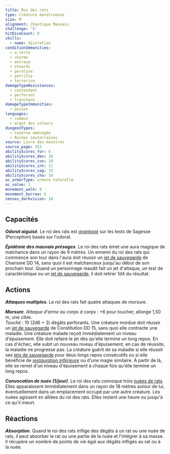 ```yaml
---
title: Roi des rats
type: Créature monstrueuse
size: M
alignment: Chaotique Mauvais
challenge: '5'
hitDiceCount: 9
skills:
  - name: discretion
conditionImmunities:
  - a-terre
  - charme
  - entrave
  - etourdi
  - paralyse
  - petrifie
  - terrorise
damageTypeResistances:
  - contondant
  - perforant
  - tranchant
damageTypeImmunities:
  - poison
languages:
  - commun
  - argot des voleurs
dungeonTypes:
  - Caverne aménagée
  - Ruines souterraines
source: Livre des monstres
source_page: 352
abilityScores_for: 6
abilityScores_dex: 16
abilityScores_con: 18
abilityScores_int: 11
abilityScores_sag: 15
abilityScores_cha: 16
ac_armorType: armure naturelle
ac_value: 1
movement_walk: 9
movement_burrow: 6
senses_darkvision: 18
---
```

## Capacités
_**Odorat aiguisé**_. Le roi des rats est [_avantagé_](/utiliser-les-caracteristiques/#avantage-et-desavantage) sur les tests de Sagesse (Perception) basés sur l'odorat.

_**Épidémie des mauvais présages**_. Le roi des rats émet une aura magique de malchance dans un rayon de 9 mètres. Un ennemi du roi des rats qui commence son tour dans l'aura doit réussir un [jet de sauvegarde](/utiliser-les-caracteristiques/#jets-de-sauvegarde) de Charisme DD 14, sans quoi il est malchanceux jusqu'au début de son prochain tour. Quand un personnage maudit fait un jet d'attaque, un test de caractéristique ou un [jet de sauvegarde](/utiliser-les-caracteristiques/#jets-de-sauvegarde), il doit retirer 1d4 du résultat.

## Actions
_**Attaques multiples**_. Le roi des rats fait quatre attaques de _morsure_.

_**Morsure**_. _Attaque d'arme au corps à corps_ : +6 pour toucher, allonge 1,50 m, une cible.  
_Touché_ : 10 (2d6 + 3) dégâts perforants. Une créature mordue doit réussir un [jet de sauvegarde](/utiliser-les-caracteristiques/#jets-de-sauvegarde) de Constitution DD 15, sans quoi elle contracte une maladie. Une créature malade reçoit immédiatement un niveau d'épuisement. Elle doit refaire le jet dès qu'elle termine un long repos. En cas d'échec, elle subit un nouveau niveau d'épuisement, en cas de réussite, la maladie ne progresse pas. La créature guérit de sa maladie si elle réussit ses [jets de sauvegarde](/utiliser-les-caracteristiques/#jets-de-sauvegarde) pour deux longs repos consécutifs ou si elle bénéficie de [_restauration inférieure_](/grimoire/restauration-inferieure/) ou d'une magie similaire. À partir de là, elle se remet d'un niveau d'épuisement à chaque fois qu'elle termine un long repos.

_**Convocation de nuée (1/jour)**_. Le roi des rats convoque trois [nuées de rats](/bestiaire/nuee-de-rats/). Elles apparaissent immédiatement dans un rayon de 18 mètres autour de lui, éventuellement dans un emplacement occupé par une autre créature. Les nuées agissent en alliées du roi des rats. Elles restent une heure ou jusqu'à ce qu'il meurt.

## Réactions
_**Absorption**_. Quand le roi des rats inflige des dégâts à un rat ou une nuée de rats, il peut absorber le rat ou une partie de la nuée et l'intégrer à sa masse. Il récupère un nombre de points de vie égal aux dégâts infligés au rat ou à la nuée.
